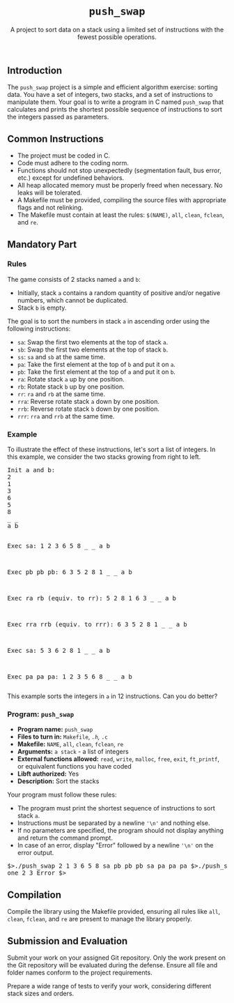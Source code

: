 <!DOCTYPE html>
<html lang="en">
<head>
    <meta charset="UTF-8">
    <meta name="viewport" content="width=device-width, initial-scale=1.0">
</head>
<body>
    <header>
        <h1><code>push_swap</code></h1>
        <p>A project to sort data on a stack using a limited set of instructions with the fewest possible operations.</p>
    </header>
    <section>
        <h2>Introduction</h2>
        <p>The <code>push_swap</code> project is a simple and efficient algorithm exercise: sorting data. You have a set of integers, two stacks, and a set of instructions to manipulate them. Your goal is to write a program in C named <code>push_swap</code> that calculates and prints the shortest possible sequence of instructions to sort the integers passed as parameters.</p>
    </section>
    <section>
        <h2>Common Instructions</h2>
        <ul>
            <li>The project must be coded in C.</li>
            <li>Code must adhere to the coding norm.</li>
            <li>Functions should not stop unexpectedly (segmentation fault, bus error, etc.) except for undefined behaviors.</li>
            <li>All heap allocated memory must be properly freed when necessary. No leaks will be tolerated.</li>
            <li>A Makefile must be provided, compiling the source files with appropriate flags and not relinking.</li>
            <li>The Makefile must contain at least the rules: <code>$(NAME)</code>, <code>all</code>, <code>clean</code>, <code>fclean</code>, and <code>re</code>.</li>
        </ul>
    </section>
    <section>
        <h2>Mandatory Part</h2>
        <h3>Rules</h3>
        <p>The game consists of 2 stacks named <code>a</code> and <code>b</code>:</p>
        <ul>
            <li>Initially, stack <code>a</code> contains a random quantity of positive and/or negative numbers, which cannot be duplicated.</li>
            <li>Stack <code>b</code> is empty.</li>
        </ul>
        <p>The goal is to sort the numbers in stack <code>a</code> in ascending order using the following instructions:</p>
        <ul>
            <li><code>sa</code>: Swap the first two elements at the top of stack <code>a</code>.</li>
            <li><code>sb</code>: Swap the first two elements at the top of stack <code>b</code>.</li>
            <li><code>ss</code>: <code>sa</code> and <code>sb</code> at the same time.</li>
            <li><code>pa</code>: Take the first element at the top of <code>b</code> and put it on <code>a</code>.</li>
            <li><code>pb</code>: Take the first element at the top of <code>a</code> and put it on <code>b</code>.</li>
            <li><code>ra</code>: Rotate stack <code>a</code> up by one position.</li>
            <li><code>rb</code>: Rotate stack <code>b</code> up by one position.</li>
            <li><code>rr</code>: <code>ra</code> and <code>rb</code> at the same time.</li>
            <li><code>rra</code>: Reverse rotate stack <code>a</code> down by one position.</li>
            <li><code>rrb</code>: Reverse rotate stack <code>b</code> down by one position.</li>
            <li><code>rrr</code>: <code>rra</code> and <code>rrb</code> at the same time.</li>
        </ul>
    </section>
    <section>
        <h3>Example</h3>
        <p>To illustrate the effect of these instructions, let's sort a list of integers. In this example, we consider the two stacks growing from right to left.</p>
        <pre>
Init a and b:
2
1
3
6
5
8
_ _
a b

Exec sa:
1
2
3
6
5
8
_ _
a b

Exec pb pb pb:
6 3
5 2
8 1
_ _
a b

Exec ra rb (equiv. to rr):
5 2
8 1
6 3
_ _
a b

Exec rra rrb (equiv. to rrr):
6 3
5 2
8 1
_ _
a b

Exec sa:
5 3
6 2
8 1
_ _
a b

Exec pa pa pa:
1
2
3
5
6
8
_ _
a b
        </pre>
        <p>This example sorts the integers in <code>a</code> in 12 instructions. Can you do better?</p>
    </section>
    <section>
        <h3>Program: <code>push_swap</code></h3>
        <ul>
            <li><strong>Program name:</strong> <code>push_swap</code></li>
            <li><strong>Files to turn in:</strong> <code>Makefile</code>, <code>*.h</code>, <code>*.c</code></li>
            <li><strong>Makefile:</strong> <code>NAME</code>, <code>all</code>, <code>clean</code>, <code>fclean</code>, <code>re</code></li>
            <li><strong>Arguments:</strong> <code>a stack</code> - a list of integers</li>
            <li><strong>External functions allowed:</strong> <code>read</code>, <code>write</code>, <code>malloc</code>, <code>free</code>, <code>exit</code>, <code>ft_printf</code>, or equivalent functions you have coded</li>
            <li><strong>Libft authorized:</strong> Yes</li>
            <li><strong>Description:</strong> Sort the stacks</li>
        </ul>
        <p>Your program must follow these rules:</p>
        <ul>
            <li>The program must print the shortest sequence of instructions to sort stack <code>a</code>.</li>
            <li>Instructions must be separated by a newline <code>'\n'</code> and nothing else.</li>
            <li>If no parameters are specified, the program should not display anything and return the command prompt.</li>
            <li>In case of an error, display "Error" followed by a newline <code>'\n'</code> on the error output.</li>
        </ul>
        <pre>
$>./push_swap 2 1 3 6 5 8
sa
pb
pb
pb
sa
pa
pa
pa
$>./push_swap 0 one 2 3
Error
$>
        </pre>
    </section>
    <section>
        <h2>Compilation</h2>
        <p>Compile the library using the Makefile provided, ensuring all rules like <code>all</code>, <code>clean</code>, <code>fclean</code>, and <code>re</code> are present to manage the library properly.</p>
    </section>
    <section>
        <h2>Submission and Evaluation</h2>
        <p>Submit your work on your assigned Git repository. Only the work present on the Git repository will be evaluated during the defense. Ensure all file and folder names conform to the project requirements.</p>
        <p>Prepare a wide range of tests to verify your work, considering different stack sizes and orders.</p>
    </section>
</body>
</html>
